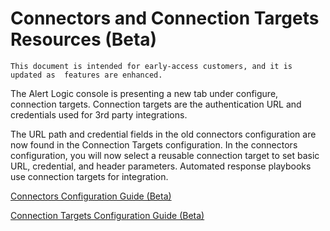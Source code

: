 # Connectors and Connection Targets Resources (Beta)

    This document is intended for early-access customers, and it is updated as  features are enhanced.     
The Alert Logic console is presenting a new tab under configure, connection targets. Connection targets are the authentication URL and credentials used for 3rd party integrations.

The URL path and credential fields in the old connectors configuration are now found in the Connection Targets configuration. In the connectors configuration, you will now select a reusable connection target to set basic URL, credential, and header parameters. Automated response playbooks use connection targets for integration.

[Connectors Configuration Guide (Beta)](connectors.md)

[Connection Targets Configuration Guide (Beta)](connection-targets/connection-target.md)
